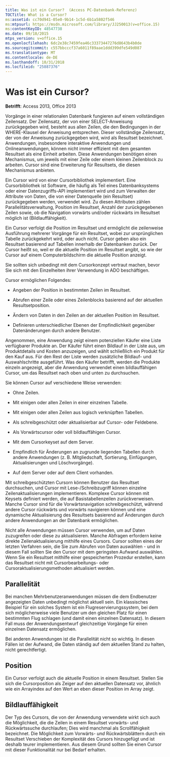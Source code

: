 ```yaml
---
title: Was ist ein Cursor?  (Access PC-Datenbank-Referenz)
TOCTitle: What is a Cursor?
ms:assetid: cc70d941-05e0-9b14-1c5d-6b1a5802f546
ms:mtpsurl: https://msdn.microsoft.com/library/JJ250013(v=office.15)
ms:contentKeyID: 48547738
ms.date: 09/18/2015
mtps_version: v=office.15
ms.openlocfilehash: 6dc2e38c7459fea46c33373447276d8643b4b0de
ms.sourcegitcommit: c557bbcccf37a6011f89aae1ddd399dfe549d087
ms.translationtype: MT
ms.contentlocale: de-DE
ms.lasthandoff: 10/31/2018
ms.locfileid: "25887376"
---
```

# <a name="what-is-a-cursor"></a>Was ist ein Cursor?


**Betrifft**: Access 2013, Office 2013

Vorgänge in einer relationalen Datenbank fungieren auf einem vollständigen Zeilensatz. Der Zeilensatz, der von einer SELECT-Anweisung zurückgegeben wird, besteht aus allen Zeilen, die den Bedingungen in der WHERE-Klausel der Anweisung entsprechen. Dieser vollständige Zeilensatz, der von der Anweisung zurückgegeben wird, wird als Resultset bezeichnet. Anwendungen, insbesondere interaktive Anwendungen und Onlineanwendungen, können nicht immer effizient mit dem gesamten Resultset als eine Einheit arbeiten. Diese Anwendungen benötigen einen Mechanismus, um jeweils mit einer Zeile oder einem kleinen Zeilenblock zu arbeiten. Cursor sind eine Erweiterung für Resultsets, die diesen Mechanismus anbieten.

Ein Cursor wird von einer Cursorbibliothek implementiert. Eine Cursorbibliothek ist Software, die häufig als Teil eines Datenbanksystems oder einer Datenzugriffs-API implementiert wird und zum Verwalten der Attribute von Daten, die von einer Datenquelle (ein Resultset) zurückgegeben werden, verwendet wird. Zu diesen Attributen zählen Parallelitätsverwaltung, Position im Resultset, Anzahl der zurückgegebenen Zeilen sowie, ob die Navigation vorwärts und/oder rückwärts im Resultset möglich ist (Bildlauffähigkeit).

Ein Cursor verfolgt die Position im Resultset und ermöglicht die zeilenweise Ausführung mehrerer Vorgänge für ein Resultset, wobei zur ursprünglichen Tabelle zurückgekehrt wird, oder auch nicht. Cursor geben also ein Resultset basierend auf Tabellen innerhalb der Datenbanken zurück. Der Cursor heißt so, weil er die aktuelle Position im Resultset angibt, so wie der Cursor auf einem Computerbildschirm die aktuelle Position anzeigt.

Sie sollten sich unbedingt mit dem Cursorkonzept vertraut machen, bevor Sie sich mit den Einzelheiten ihrer Verwendung in ADO beschäftigen.

Cursor ermöglichen Folgendes:

  - Angeben der Position in bestimmten Zeilen im Resultset.

  - Abrufen einer Zeile oder eines Zeilenblocks basierend auf der aktuellen Resultsetposition.

  - Ändern von Daten in den Zeilen an der aktuellen Position im Resultset.

  - Definieren unterschiedlicher Ebenen der Empfindlichkeit gegenüber Datenänderungen durch andere Benutzer.

Angenommen, eine Anwendung zeigt einem potenziellen Käufer eine Liste verfügbarer Produkte an. Der Käufer führt einen Bildlauf in der Liste aus, um Produktdetails und Kosten anzuzeigen, und wählt schließlich ein Produkt für den Kauf aus. Für den Rest der Liste werden zusätzliche Bildlauf- und Auswahlschritte ausgeführt. Was den Käufer betrifft, werden die Produkte einzeln angezeigt, aber die Anwendung verwendet einen bildlauffähigen Cursor, um das Resultset nach oben und unten zu durchsuchen.

Sie können Cursor auf verschiedene Weise verwenden:

  - Ohne Zeilen.

  - Mit einigen oder allen Zeilen in einer einzelnen Tabelle.

  - Mit einigen oder allen Zeilen aus logisch verknüpften Tabellen.

  - Als schreibgeschützt oder aktualisierbar auf Cursor- oder Feldebene.

  - Als Vorwärtscursor oder voll bildlauffähigen Cursor.

  - Mit dem Cursorkeyset auf dem Server.

  - Empfindlich für Änderungen an zugrunde liegenden Tabellen durch andere Anwendungen (z. B. Mitgliedschaft, Sortierung, Einfügungen, Aktualisierungen und Löschvorgänge).

  - Auf dem Server oder auf dem Client vorhanden.

Mit schreibgeschützten Cursorn können Benutzer das Resultset durchsuchen, und Cursor mit Lese-/Schreibzugriff können einzelne Zeilenaktualisierungen implementieren. Komplexe Cursor können mit Keysets definiert werden, die auf Basistabellenzeilen zurückverweisen. Manche Cursor sind für die Vorwärtsnavigation schreibgeschützt, während andere Cursor rückwärts und vorwärts navigieren können und eine dynamische Aktualisierung des Resultsets basierend auf Änderungen durch andere Anwendungen an der Datenbank ermöglichen.

Nicht alle Anwendungen müssen Cursor verwenden, um auf Daten zuzugreifen oder diese zu aktualisieren. Manche Abfragen erfordern keine direkte Zeilenaktualisierung mithilfe eines Cursors. Cursor sollten eines der letzten Verfahren sein, die Sie zum Abrufen von Daten auswählen - und in diesem Fall sollten Sie den Cursor mit dem geringsten Aufwand auswählen. Wenn Sie ein Resultset mithilfe einer gespeicherten Prozedur erstellen, kann das Resultset nicht mit Cursorbearbeitungs- oder Cursoraktualisierungsmethoden aktualisiert werden.

## <a name="concurrency"></a>Parallelität

Bei manchen Mehrbenutzeranwendungen müssen die dem Endbenutzer angezeigten Daten unbedingt möglichst aktuell sein. Ein klassisches Beispiel für ein solches System ist ein Flugreservierungssystem, bei dem sich möglicherweise viele Benutzer um den gleichen Platz für einen bestimmten Flug schlagen (und damit einen einzelnen Datensatz). In diesem Fall muss der Anwendungsentwurf gleichzeitige Vorgänge für einen einzelnen Datensatz ermöglichen.

Bei anderen Anwendungen ist die Parallelität nicht so wichtig. In diesen Fällen ist der Aufwand, die Daten ständig auf dem aktuellen Stand zu halten, nicht gerechtfertigt.

## <a name="position"></a>Position

Ein Cursor verfolgt auch die aktuelle Position in einem Resultset. Stellen Sie sich die Cursorposition als Zeiger auf den aktuellen Datensatz vor, ähnlich wie ein Arrayindex auf den Wert an eben dieser Position im Array zeigt.

## <a name="scrollability"></a>Bildlauffähigkeit

Der Typ des Cursors, die von der Anwendung verwendete wirkt sich auch die Möglichkeit, die die Zeilen in einem Resultset vorwärts- und Rückwärtssuche durchlaufen; Dies wird manchmal als Scrollfähigkeit bezeichnet. Die Möglichkeit zum Vorwärts- *und* Rückwärtsblättern durch ein Resultset Verschieben der Komplexität des Cursors hinzugefügt und ist deshalb teurer implementieren. Aus diesem Grund sollten Sie einen Cursor mit dieser Funktionalität nur bei Bedarf erhalten.


